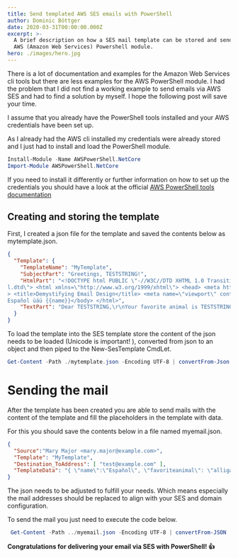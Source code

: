 ```yaml
---
title: Send templated AWS SES emails with PowerShell
author: Dominic Böttger
date: 2020-03-31T00:00:00.000Z
excerpt: >-
  A brief description on how a SES mail template can be stored and send with the
  AWS (Amazon Web Services) Powershell module.
hero: ./images/hero.jpg
---
```

There is a lot of documentation and examples for the Amazon Web Services cli tools but there are less examples for the AWS PowerShell module. I had the problem that I did not find a working example to send emails via AWS SES and had to find a solution by myself. I hope the following post will save your time.

I assume that you already have the PowerShell tools installed and your AWS credentials have been set up.

As I already had the AWS cli installed my credentials were already stored and I just had to install and load the PowerShell module.

```powershell
Install-Module -Name AWSPowerShell.NetCore
Import-Module AWSPowerShell.NetCore
```

If you need to install it differently or further information on how to set up the credentials you should have a look at the official [AWS PowerShell tools documentation](https://docs.aws.amazon.com/powershell/latest/userguide/pstools-welcome.html)

## Creating and storing the template

First, I created a json file for the template and saved the contents below as mytemplate.json.

```json
{
  "Template": {
    "TemplateName": "MyTemplate",
    "SubjectPart": "Greetings, TESTSTRING!",
    "HtmlPart": "<!DOCTYPE html PUBLIC \"-//W3C//DTD XHTML 1.0 Transitional//EN\" \"http://www.w3.org/TR/xhtml1/DTD/xhtml1-transitiona
l.dtd\"> <html xmlns=\"http://www.w3.org/1999/xhtml\"> <head> <meta http-equiv=\"Content-Type\" content=\"text/html; charset=UTF-8\" /
> <title>Demystifying Email Design</title> <meta name=\"viewport\" content=\"width=device-width, initial-scale=1.0\"/> </head> <body>
Español üäü {{name}}</body> </html>",
    "TextPart": "Dear TESTSTRING,\r\nYour favorite animal is TESTSTRING."
  }
}
```

To load the template into the SES template store the content of the json needs to be loaded (Unicode is important! ), converted from json to an object and then piped to the New-SesTemplate CmdLet.

```powershell
Get-Content -Path ./mytemplate.json -Encoding UTF-8 | convertFrom-Json | New-SesTemplate
```

# Sending the mail

After the template has been created you are able to send mails with the content of the template and fill the placeholders in the template with data.

For this you should save the contents below in a file named myemail.json.

```json
{
  "Source":"Mary Major <mary.major@example.com>",
  "Template": "MyTemplate",
  "Destination_ToAddress": [ "test@example.com" ],
  "TemplateData": "{ \"name\":\"Español\", \"favoriteanimal\": \"alligator in IL template\" }"
}
```

The json needs to be adjusted to fulfill your needs. Which means especially the mail addresses should be replaced to align with your SES and domain configuration.

To send the mail you just need to execute the code below.

```powershell
 Get-Content -Path ../myemail.json -Encoding UTF-8 | convertFrom-JSON | Send-SESTemplatedEmail
```

**Congratulations for delivering your email via SES with PowerShell! 👍**